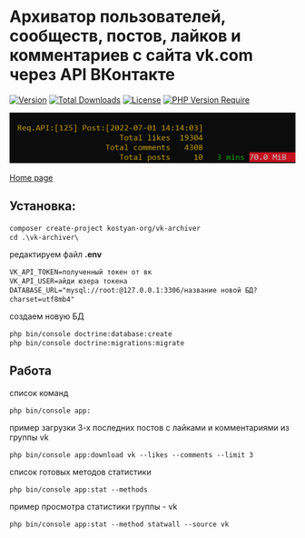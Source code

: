 # Архиватор пользователей, сообществ, постов, лайков и комментариев с сайта vk.com через API ВКонтакте
[![Version](http://poser.pugx.org/kostyan-org/vk-archiver/version)](https://packagist.org/packages/kostyan-org/vk-archiver)
[![Total Downloads](http://poser.pugx.org/kostyan-org/vk-archiver/downloads)](https://packagist.org/packages/kostyan-org/vk-archiver)
[![License](http://poser.pugx.org/kostyan-org/vk-archiver/license)](https://packagist.org/packages/kostyan-org/vk-archiver)
[![PHP Version Require](http://poser.pugx.org/kostyan-org/vk-archiver/require/php)](https://packagist.org/packages/kostyan-org/vk-archiver)

![Image](https://github.com/kostyan-org/vk-archiver/raw/gh-pages/vk-archiver.PNG)

[Home page](https://kostyan-org.github.io/vk-archiver)

## Установка:

    composer create-project kostyan-org/vk-archiver
    cd .\vk-archiver\

редактируем файл **.env**

    VK_API_TOKEN=полученный токен от вк
    VK_API_USER=айди юзера токена
    DATABASE_URL="mysql://root:@127.0.0.1:3306/название новой БД?charset=utf8mb4"

создаем новую БД

    php bin/console doctrine:database:create
    php bin/console doctrine:migrations:migrate

## Работа
список команд

    php bin/console app:

пример загрузки 3-х последних постов с лайками и комментариями из группы vk

    php bin/console app:download vk --likes --comments --limit 3

список готовых методов статистики

    php bin/console app:stat --methods

пример просмотра статистики группы - vk

    php bin/console app:stat --method statwall --source vk